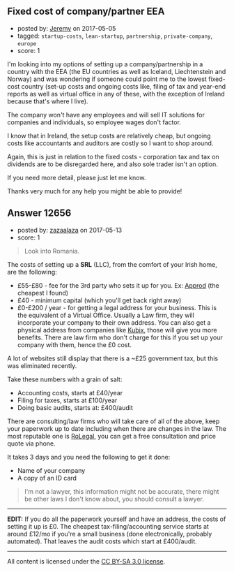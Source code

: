 ## Fixed cost of company/partner EEA

- posted by: [Jeremy](https://stackexchange.com/users/8704241/jeremy) on 2017-05-05
- tagged: `startup-costs`, `lean-startup`, `partnership`, `private-company`, `europe`
- score: 1

I'm looking into my options of setting up a company/partnership in a country with the EEA (the EU countries as well as Iceland, Liechtenstein and Norway) and was wondering if someone could point me to the lowest fixed-cost country (set-up costs and ongoing costs like, filing of tax and year-end reports as well as virtual office in any of these, with the exception of Ireland because that's where I live).

The company won't have any employees and will sell IT solutions for companies and individuals, so employee wages don't factor.

I know that in Ireland, the setup costs are relatively cheap, but ongoing costs like accountants and auditors are costly so I want to shop around.

Again, this is just in relation to the fixed costs - corporation tax and tax on dividends are to be disregarded here, and also sole trader isn't an option.

If you need more detail, please just let me know.

Thanks very much for any help you might be able to provide!


## Answer 12656

- posted by: [zazaalaza](https://stackexchange.com/users/4672194/zazaalaza) on 2017-05-13
- score: 1

> Look into Romania.

The costs of setting up a **SRL** (LLC), from the comfort of your Irish home, are the following:

- £55-£80 - fee for the 3rd party who sets it up for you. Ex: [Approd](https://approd.ro/infiintare-firma-online) (the cheapest I found)
- £40 - minimum capital (which you'll get back right away)
- £0-£200 / year - for getting a legal address for your business. This is the equivalent of a Virtual Office. Usually a Law firm, they will incorporate your company to their own address. You can also get a physical address from companies like [Kubix](http://www.kubix.ro/index_en.html), those will give you more benefits. There are law firm who don't charge for this if you set up your company with them, hence the £0 cost.

A lot of websites still display that there is a ~£25 government tax, but this was eliminated recently.

Take these numbers with a grain of salt:

- Accounting costs, starts at £40/year
- Filing for taxes, starts at £100/year
- Doing basic audits, starts at: £400/audit

There are consulting/law firms who will take care of all of the above, keep your paperwork up to date including when there are changes in the law. The most reputable one is [RoLegal](http://www.rolegal.com/), you can get a free consultation and price quote via phone.


It takes 3 days and you need the following to get it done:

- Name of your company
- A copy of an ID card

> I'm not a lawyer, this information might not be accurate, there might be other laws I don't know about, you should consult a lawyer.


----

**EDIT:** If you do all the paperwork yourself and have an address, the costs of setting it up is £0. The cheapest tax-filing/accounting service starts at around £12/mo if you're a small business (done electronically, probably automated). That leaves the audit costs which start at £400/audit.




---

All content is licensed under the [CC BY-SA 3.0 license](https://creativecommons.org/licenses/by-sa/3.0/).
